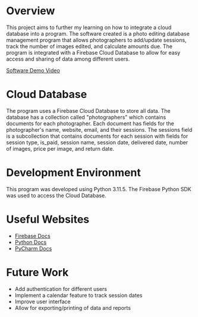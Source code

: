 # Overview

This project aims to further my learning on how to integrate a cloud database into a program. The software created is a photo editing database management program that allows photographers to add/update sessions, track the number of images edited, and calculate amounts due. The program is integrated with a Firebase Cloud Database to allow for easy access and sharing of data among different users.

[Software Demo Video](https://studio.youtube.com/video/Hd0eg9BYg4A/edit)

# Cloud Database

The program uses a Firebase Cloud Database to store all data. The database has a collection called "photographers" which contains documents for each photographer. Each document has fields for the photographer's name, website, email, and their sessions. The sessions field is a subcollection that contains documents for each session with fields for session type, is_paid, session name, session date, delivered date, number of images, price per image, and return date.

# Development Environment

This program was developed using Python 3.11.5. The Firebase Python SDK was used to access the Cloud Database.

# Useful Websites

- [Firebase Docs](https://firebase.google.com/docs)
- [Python Docs](https://docs.python.org/3/)
- [PyCharm Docs](https://www.jetbrains.com/help/pycharm/)

# Future Work

- Add authentication for different users
- Implement a calendar feature to track session dates
- Improve user interface
- Allow for exporting/printing of data and reports